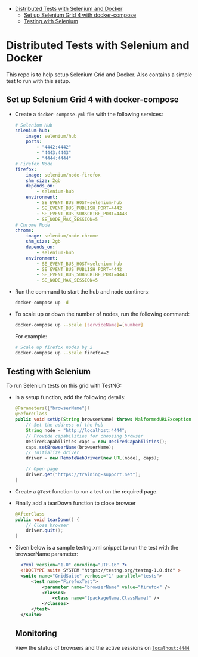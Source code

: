 - [Distributed Tests with Selenium and Docker](#distributed-tests-with-selenium-and-docker)
  - [Set up Selenium Grid 4 with docker-compose](#set-up-selenium-grid-4-with-docker-compose)
  - [Testing with Selenium](#testing-with-selenium)

# Distributed Tests with Selenium and Docker

This repo is to help setup Selenium Grid and Docker. Also contains a simple test to run with this setup.

## Set up Selenium Grid 4 with docker-compose

-   Create a `docker-compose.yml` file with the following services:

    ```yaml
    # Selenium Hub
    selenium-hub:
        image: selenium/hub
        ports:
            - "4442:4442"
            - "4443:4443"
            - "4444:4444"
    # Firefox Node
    firefox:
        image: selenium/node-firefox
        shm_size: 2gb
        depends_on:
            - selenium-hub
        environment:
            - SE_EVENT_BUS_HOST=selenium-hub
            - SE_EVENT_BUS_PUBLISH_PORT=4442
            - SE_EVENT_BUS_SUBSCRIBE_PORT=4443
            - SE_NODE_MAX_SESSION=5
    # Chrome Node
    chrome:
        image: selenium/node-chrome
        shm_size: 2gb
        depends_on:
            - selenium-hub
        environment:
            - SE_EVENT_BUS_HOST=selenium-hub
            - SE_EVENT_BUS_PUBLISH_PORT=4442
            - SE_EVENT_BUS_SUBSCRIBE_PORT=4443
            - SE_NODE_MAX_SESSION=5
    ```

-   Run the command to start the hub and node continers:

    ```bash
    docker-compose up -d
    ```

-   To scale up or down the number of nodes, run the following command:
    ```bash
    docker-compose up --scale [serviceName]=[number]
    ```
    For example:
    ```bash
    # Scale up firefox nodes by 2
    docker-compose up --scale firefox=2
    ```

## Testing with Selenium

To run Selenium tests on this grid with TestNG:

-   In a setup function, add the following details:

    ```Java
    @Parameters({"browserName"})
    @BeforeClass
    public void setUp(String browserName) throws MalformedURLException {
        // Set the address of the hub
        String node = "http://localhost:4444";
        // Provide capabilities for choosing browser
        DesiredCapabilities caps = new DesiredCapabilities();
        caps.setBrowserName(browserName);
        // Initialize driver
        driver = new RemoteWebDriver(new URL(node), caps);

        // Open page
        driver.get("https://training-support.net");
    }
    ```

-   Create a `@Test` function to run a test on the required page.
-   Finally add a tearDown function to close browser
    ```Java
    @AfterClass
    public void tearDown() {
        // Close browser
        driver.quit();
    }
    ```
- Given below is a sample testng.xml snippet to run the test with the browserName parameter:
  ```XML
    <?xml version="1.0" encoding="UTF-16" ?>
    <!DOCTYPE suite SYSTEM "https://testng.org/testng-1.0.dtd" >
    <suite name="GridSuite" verbose="1" parallel="tests">
        <test name="FirefoxTest">
            <parameter name="browserName" value="firefox" />
            <classes>
                <class name="[packageName.ClassName]" />
            </classes>
        </test>
    </suite>
  ```

  ## Monitoring
  View the status of browsers and the active sessions on [`localhost:4444`](http://localhost:4444)
